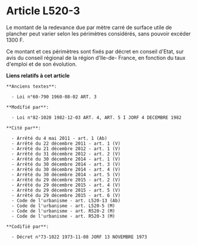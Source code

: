 # Article L520-3

Le montant de la redevance due par mètre carré de surface utile de plancher peut varier selon les périmètres considérés, sans
pouvoir excéder 1300 F.

Ce montant et ces périmètres sont fixés par décret en conseil d'Etat, sur avis du conseil régional de la région d'Ile-de-
France, en fonction du taux d'emploi et de son évolution.

**Liens relatifs à cet article**

	**Anciens textes**:

	  - Loi n°60-790 1960-08-02 ART. 3

	**Modifié par**:

	  - Loi n°82-1020 1982-12-03 ART. 4, ART. 5 I JORF 4 DECEMBRE 1982

	**Cité par**:

	  - Arrêté du 4 mai 2011 - art. 1 (Ab)
	  - Arrêté du 22 décembre 2011 - art. 1 (V)
	  - Arrêté du 21 décembre 2012 - art. 1 (V)
	  - Arrêté du 31 décembre 2012 - art. 2 (V)
	  - Arrêté du 30 décembre 2014 - art. 1 (V)
	  - Arrêté du 30 décembre 2014 - art. 3 (V)
	  - Arrêté du 30 décembre 2014 - art. 4 (V)
	  - Arrêté du 30 décembre 2014 - art. 5 (V)
	  - Arrêté du 29 décembre 2015 - art. 2 (V)
	  - Arrêté du 29 décembre 2015 - art. 4 (V)
	  - Arrêté du 29 décembre 2015 - art. 5 (V)
	  - Arrêté du 29 décembre 2015 - art. 6 (V)
	  - Code de l'urbanisme - art. L520-13 (Ab)
	  - Code de l'urbanisme - art. L520-5 (M)
	  - Code de l'urbanisme - art. R520-2 (M)
	  - Code de l'urbanisme - art. R520-3 (M)

	**Codifié par**:

	  - Décret n°73-1022 1973-11-08 JORF 13 NOVEMBRE 1973
